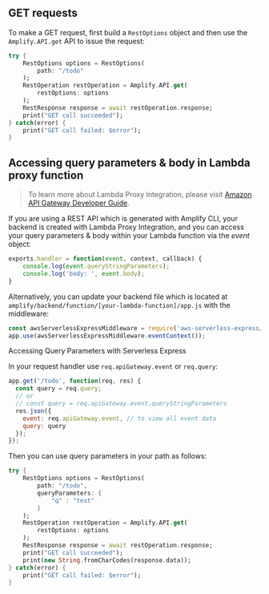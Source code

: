 ## GET requests

To make a GET request, first build a `RestOptions` object and then use the `Amplify.API.get` API to issue the request:

```dart
try {
    RestOptions options = RestOptions(
        path: "/todo"
    );
    RestOperation restOperation = Amplify.API.get(
        restOptions: options
    );
    RestResponse response = await restOperation.response;
    print("GET call succeeded");
} catch(error) {
    print("GET call failed: $error");
}
```

## Accessing query parameters & body in Lambda proxy function

> To learn more about Lambda Proxy Integration, please visit [Amazon API Gateway Developer Guide](https://docs.aws.amazon.com/apigateway/latest/developerguide/api-gateway-create-api-as-simple-proxy-for-lambda.html).

If you are using a REST API which is generated with Amplify CLI, your backend is created with Lambda Proxy Integration, and you can access your query parameters & body within your Lambda function via the *event* object:

```javascript
exports.handler = function(event, context, callback) {
    console.log(event.queryStringParameters);
    console.log('body: ', event.body);
}
```

Alternatively, you can update your backend file which is located at `amplify/backend/function/[your-lambda-function]/app.js` with the middleware:

```javascript
const awsServerlessExpressMiddleware = require('aws-serverless-express/middleware');
app.use(awsServerlessExpressMiddleware.eventContext());
```

Accessing Query Parameters with Serverless Express

In your request handler use `req.apiGateway.event` or `req.query`:

```javascript
app.get('/todo', function(req, res) {
  const query = req.query;
  // or
  // const query = req.apiGateway.event.queryStringParameters
  res.json({
    event: req.apiGateway.event, // to view all event data
    query: query
  });
});
```

Then you can use query parameters in your path as follows:

```dart
try {
    RestOptions options = RestOptions(
        path: "/todo",
        queryParameters: {
            "q" : "test"
        }
    );
    RestOperation restOperation = Amplify.API.get(
        restOptions: options
    );
    RestResponse response = await restOperation.response;
    print("GET call succeeded"); 
    print(new String.fromCharCodes(response.data));
} catch(error) {
    print("GET call failed: $error");
}
```
